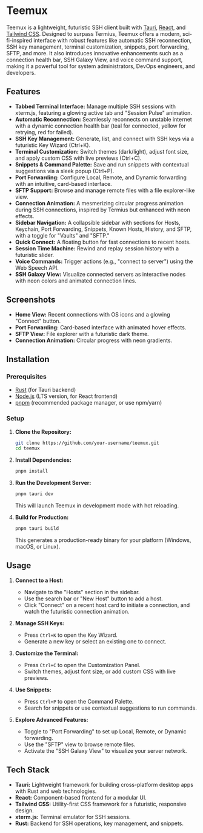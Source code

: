# Teemux

Teemux is a lightweight, futuristic SSH client built with [Tauri](https://tauri.app/), [React](https://reactjs.org/), and [Tailwind CSS](https://tailwindcss.com/). Designed to surpass Termius, Teemux offers a modern, sci-fi-inspired interface with robust features like automatic SSH reconnection, SSH key management, terminal customization, snippets, port forwarding, SFTP, and more. It also introduces innovative enhancements such as a connection health bar, SSH Galaxy View, and voice command support, making it a powerful tool for system administrators, DevOps engineers, and developers.

## Features

- **Tabbed Terminal Interface:** Manage multiple SSH sessions with xterm.js, featuring a glowing active tab and "Session Pulse" animation.
- **Automatic Reconnection:** Seamlessly reconnects on unstable internet with a dynamic connection health bar (teal for connected, yellow for retrying, red for failed).
- **SSH Key Management:** Generate, list, and connect with SSH keys via a futuristic Key Wizard (Ctrl+K).
- **Terminal Customization:** Switch themes (dark/light), adjust font size, and apply custom CSS with live previews (Ctrl+C).
- **Snippets & Command Palette:** Save and run snippets with contextual suggestions via a sleek popup (Ctrl+P).
- **Port Forwarding:** Configure Local, Remote, and Dynamic forwarding with an intuitive, card-based interface.
- **SFTP Support:** Browse and manage remote files with a file explorer-like view.
- **Connection Animation:** A mesmerizing circular progress animation during SSH connections, inspired by Termius but enhanced with neon effects.
- **Sidebar Navigation:** A collapsible sidebar with sections for Hosts, Keychain, Port Forwarding, Snippets, Known Hosts, History, and SFTP, with a toggle for "Vaults" and "SFTP."
- **Quick Connect:** A floating button for fast connections to recent hosts.
- **Session Time Machine:** Rewind and replay session history with a futuristic slider.
- **Voice Commands:** Trigger actions (e.g., "connect to server") using the Web Speech API.
- **SSH Galaxy View:** Visualize connected servers as interactive nodes with neon colors and animated connection lines.

## Screenshots

<!-- Add actual screenshots once available -->

- **Home View:** Recent connections with OS icons and a glowing "Connect" button.
- **Port Forwarding:** Card-based interface with animated hover effects.
- **SFTP View:** File explorer with a futuristic dark theme.
- **Connection Animation:** Circular progress with neon gradients.

## Installation

### Prerequisites

- [Rust](https://www.rust-lang.org/tools/install) (for Tauri backend)
- [Node.js](https://nodejs.org/) (LTS version, for React frontend)
- [pnpm](https://pnpm.io/) (recommended package manager, or use npm/yarn)

### Setup

1. **Clone the Repository:**

   ```bash
   git clone https://github.com/your-username/teemux.git
   cd teemux
   ```

2. **Install Dependencies:**

   ```bash
   pnpm install
   ```

3. **Run the Development Server:**

   ```bash
   pnpm tauri dev
   ```

   This will launch Teemux in development mode with hot reloading.

4. **Build for Production:**
   ```bash
   pnpm tauri build
   ```
   This generates a production-ready binary for your platform (Windows, macOS, or Linux).

## Usage

1. **Connect to a Host:**

   - Navigate to the "Hosts" section in the sidebar.
   - Use the search bar or "New Host" button to add a host.
   - Click "Connect" on a recent host card to initiate a connection, and watch the futuristic connection animation.

2. **Manage SSH Keys:**

   - Press `Ctrl+K` to open the Key Wizard.
   - Generate a new key or select an existing one to connect.

3. **Customize the Terminal:**

   - Press `Ctrl+C` to open the Customization Panel.
   - Switch themes, adjust font size, or add custom CSS with live previews.

4. **Use Snippets:**

   - Press `Ctrl+P` to open the Command Palette.
   - Search for snippets or use contextual suggestions to run commands.

5. **Explore Advanced Features:**
   - Toggle to "Port Forwarding" to set up Local, Remote, or Dynamic forwarding.
   - Use the "SFTP" view to browse remote files.
   - Activate the "SSH Galaxy View" to visualize your server network.

## Tech Stack

- **Tauri:** Lightweight framework for building cross-platform desktop apps with Rust and web technologies.
- **React:** Component-based frontend for a modular UI.
- **Tailwind CSS:** Utility-first CSS framework for a futuristic, responsive design.
- **xterm.js:** Terminal emulator for SSH sessions.
- **Rust:** Backend for SSH operations, key management, and snippets.
